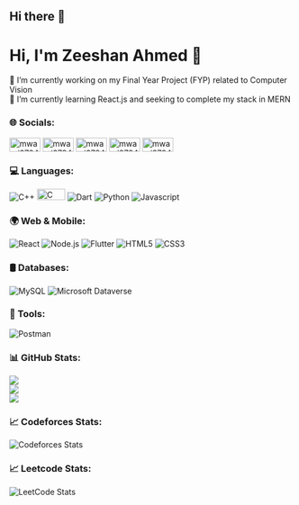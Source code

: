 ## Hi there 👋

<!--
**zShan98/zshan98** is a ✨ _special_ ✨ repository because its `README.md` (this file) appears on your GitHub profile.

Here are some ideas to get you started:

- 🔭 I’m currently working on ...
- 🌱 I’m currently learning ...
- 👯 I’m looking to collaborate on ...
- 🤔 I’m looking for help with ...
- 💬 Ask me about ...
- 📫 How to reach me: ...
- 😄 Pronouns: ...
- ⚡ Fun fact: ...
-->


# Hi, I'm Zeeshan Ahmed 👋

🔭 I’m currently working on my Final Year Project (FYP) related to Computer Vision<br>🌱 I’m currently learning React.js and seeking to complete my stack in MERN<br>


  
### 🌐 Socials:
<p>
<a href="https://codeforces.com/profile/mwarsi2784" target="blank"><img align="center" src="https://img.shields.io/badge/Codeforces-000000?style=flat-square&logo=codeforces&logoColor=white" alt="mwarsi2784" height="25" width="55" /></a>
<a href="https://leetcode.com/mwarsi2784" target="blank"><img align="center" src="https://img.shields.io/badge/LeetCode-FFA116?style=flat-square&logo=leetCode&logoColor=white" alt="mwarsi2784" height="25" width="55" /></a>
<a href="https://atcoder.jp/users/mwarsi2784" target="blank"><img align="center" src="https://img.shields.io/badge/AtCoder-00A6D6?style=flat-square&logo=atcoder&logoColor=white" alt="mwarsi2784" height="25" width="55" /></a>
<a href="https://www.linkedin.com/in/mwarsi2784" target="blank"><img align="center" src="https://img.shields.io/badge/LinkedIn-0077B5?style=flat-square&logo=linkedin&logoColor=white" alt="mwarsi2784" height="25" width="55" /></a>
<a href="https://cses.fi/user/216850" target="blank"><img align="center" src="https://img.shields.io/badge/CSES-0099FF?style=flat-square&logo=github&logoColor=white" alt="mwarsi2784" height="25" width="55" /></a>
</p>

### 💻 Languages:
<p>
  <img alt="C++" src="https://img.shields.io/badge/-C++-00599C?style=flat-square&logo=c%2B%2B&logoColor=white" />
  <img alt="C" src="https://img.shields.io/badge/-C-00599C?style=flat-square&logo=c&logoColor=white" height="20"width="50" />
  <img alt="Dart" src="https://img.shields.io/badge/-Dart-0175C2?style=flat-square&logo=dart&logoColor=white" />
  <img alt="Python" src="https://img.shields.io/badge/-Python-3776AB?style=flat-square&logo=python&logoColor=white" />
  <img alt="Javascript" src="https://img.shields.io/badge/-javascript-f7df1c?style=flat-square&logo=javascript&logoColor=black" />
</p>

### 🌍 Web & Mobile:
<p>
  <img alt="React" src="https://img.shields.io/badge/-React-45b8d8?style=flat-square&logo=react&logoColor=white" />
  <img alt="Node.js" src="https://img.shields.io/badge/-Node.js-43853d?style=flat-square&logo=node.js&logoColor=white" />
  <img alt="Flutter" src="https://img.shields.io/badge/-Flutter-02569B?style=flat-square&logo=flutter&logoColor=white" />
  <img alt="HTML5" src="https://img.shields.io/badge/-HTML5-E34F26?style=flat-square&logo=html5&logoColor=white" />
  <img alt="CSS3" src="https://img.shields.io/badge/-CSS3-1572B6?style=flat-square&logo=css3&logoColor=white" />
</p>

### 🛢 Databases:
<p>
  <img alt="MySQL" src="https://img.shields.io/badge/-MySQL-00758f?style=flat-square&logo=mysql&logoColor=white" />
  <img alt="Microsoft Dataverse" src="https://img.shields.io/badge/Microsoft%20Dataverse-0078D4?style=flat-square&logo=dataverse&logoColor=white" />
</p>

### 🔧 Tools:
<p>
  <img alt="Postman" src="https://img.shields.io/badge/-Postman-FF6C37?style=flat-square&logo=postman&logoColor=white" />
</p>

### 📊 GitHub Stats:
![](https://github-readme-stats.vercel.app/api?username=zShan98&theme=gotham&hide_border=false&include_all_commits=true&count_private=true&cache_seconds=1800&card_width=495)<br/>
![](https://github-readme-streak-stats.herokuapp.com/?user=zShan98&theme=gotham&hide_border=false&card_width=495)<br/>
![](https://github-readme-stats.vercel.app/api/top-langs/?username=zShan98&theme=gotham&hide_border=false&include_all_commits=true&count_private=true&layout=compact&cache_seconds=1800&card_width=495&access_token=MY_GITHUB_TOKEN)

### 📈 Codeforces Stats:
![Codeforces Stats](https://codeforces-readme-stats.vercel.app/api/card?username=zshan10&theme=gotham)

### 📈 Leetcode Stats:
![LeetCode Stats](https://leetcard.jacoblin.cool/zshan98?theme=dark&font=Montserrat&ext=contest)


<!-- Proudly created with GPRM ( https://gprm.itsvg.in ) -->

